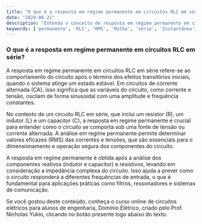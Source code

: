 ```yaml
---
title: "O que é a resposta em regime permanente em circuitos RLC em série?"
date: "2024-08-21"
description: "Entenda o conceito de resposta em regime permanente em circuitos RLC em série e sua importância na análise de circuitos em corrente alternada."
keywords: ['permanente', 'RLC', 'RMS', 'Malha', 'série', 'Instantânea', 'Complexo']
---
```


### O que é a resposta em regime permanente em circuitos RLC em série?

A resposta em regime permanente em circuitos RLC em série refere-se ao comportamento do circuito após o término dos efeitos transitórios iniciais, quando o sistema atinge um estado estável. Em circuitos de corrente alternada (CA), isso significa que as variáveis do circuito, como corrente e tensão, oscilam de forma sinusoidal com uma amplitude e frequência constantes.

No contexto de um circuito RLC em série, que inclui um resistor (R), um indutor (L) e um capacitor (C), a resposta em regime permanente é crucial para entender como o circuito se comporta sob uma fonte de tensão ou corrente alternada. A análise em regime permanente permite determinar valores eficazes (RMS) das correntes e tensões, que são essenciais para o dimensionamento e operação segura dos componentes do circuito.

A resposta em regime permanente é obtida após a análise dos componentes reativos (indutor e capacitor) e resistivos, levando em consideração a impedância complexa do circuito. Isso ajuda a prever como o circuito responderá a diferentes frequências de entrada, o que é fundamental para aplicações práticas como filtros, ressonadores e sistemas de comunicação.

Se você gostou deste conteúdo, conheça o curso online de circuitos elétricos para alunos de engenharia, Domínio Elétrico, criado pelo Prof. Nicholas Yukio, clicando no botão presente logo abaixo do texto.